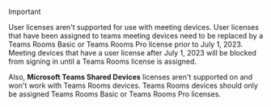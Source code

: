> [!IMPORTANT]
> User licenses aren't supported for use with meeting devices. User licenses that have been assigned to teams meeting devices need to be replaced by a Teams Rooms Basic or Teams Rooms Pro license prior to July 1, 2023. Meeting devices that have a user license after July 1, 2023 will be blocked from signing in until a Teams Rooms license is assigned.
>
> Also, **Microsoft Teams Shared Devices** licenses aren't supported on and won't work with Teams Rooms devices. Teams Rooms devices should only be assigned Teams Rooms Basic or Teams Rooms Pro licenses.

